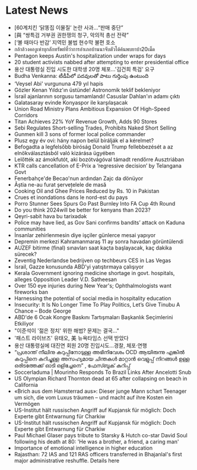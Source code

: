 # Latest News
-  [60계치킨 ‘닭똥집 이물질’ 논란 사과…“판매 중단”
-  [與 “쌍특검 거부권 권한쟁의 청구, 악의적 총선 전략”
-  [‘볼 때마다 반감’ 지역민 불법 현수막 불편 호소
-  กล้าล้วงคองูเห่าบุกลักทรัพย์ที่ว่าการอำเภอบ้านนาจับตัวได้ค้นพบยาบ้า20เม็ด
-  Pentagon keeps Austin's hospitalization under wraps for days
-  20 student activists nabbed after attempting to enter presidential office
-  용산 대통령실 진입 시도한 대학생 20명 체포…'김건희 특검' 요구
-  Budha Venkanna: టీడీపీలో పదవులతో పాటు గుర్తింపు ఉంటుంది
-  ‘Veysel Abi' vurgununa 479 yıl hapis
-  Gözler Kenan Yıldız'ın üstünde! Astronomik teklif bekleniyor
-  İsrail ajanlarının sorgusu tamamlandı! Casuslar Dahlan'ın adamı çıktı
-  Galatasaray evinde Konyaspor ile karşılaşacak
-  Union Road Ministry Plans Ambitious Expansion Of High-Speed Corridors
-  Titan Achieves 22% YoY Revenue Growth, Adds 90 Stores
-  Sebi Regulates Short-selling Trades, Prohibits Naked Short Selling
-  Gunmen kill 3 sons of former local police commander
-  Plusz egy év ovi: hány napon belül bírálják el a kérelmet?
-  Befogadta a legfelsőbb bíróság Donald Trump fellebbezését a az elnökválasztásból való kizárása ügyében
-  Lelőtték az ámokfutót, aki bozótvágóval támadt rendőrre Ausztriában
-  KTR calls cancellation of E-Prix a ‘regressive decision’ by Telangana Govt
-  Fenerbahçe'de Becao'nun ardından Zajc da dönüyor
-  Ăștia ne-au furat șervețelele de masă
-  Cooking Oil and Ghee Prices Reduced by Rs. 10 in Pakistan
-  Crues et inondations dans le nord-est du pays
-  Porro Stunner Sees Spurs Go Past Burnley Into FA Cup 4th Round
-  Do you think 2024will be better for kenyans than 2023?
-  Qeyri-sabit hava bu tarixədək
-  Police may have lied, as Gov Sani confirms bandits’ attack on Kaduna communities
-  İnsanlar zehirlenmesin diye işçiler günlerce mesai yapıyor
-  Depremin merkezi Kahramanmaraş 11 ay sonra havadan görüntülendi
-  AUZEF bitirme (final) sınavları saat kaçta başlayacak, kaç dakika sürecek?
-  Zeventig Nederlandse bedrijven op techbeurs CES in Las Vegas
-  İsrail, Gazze konusunda ABD'yi yatıştırmaya çalışıyor
-  Kerala Government ignoring medicine shortage in govt. hospitals, alleges Opposition Leader V.D. Satheesan
-  Over 150 eye injuries during New Year's; Ophthalmologists want fireworks ban
-  Harnessing the potential of social media in hospitality education
-  Insecurity: It Is No Longer Time To Play Politics, Let’s Give Tinubu A Chance – Bode George
-  ABD'de 6 Ocak Kongre Baskını Tartışmaları Başkanlık Seçimlerini Etkiliyor
-  "이준석이 '젊은 정치' 위한 해법? 문제는 결국…"
-  '패스트 라이브즈' 유태오, 美 뉴욕타임스 선택 받았다
-  용산 대통령실에 대진연 회원 20명 진입시도…경찰, 체포·연행
-  “പ്രശാന്ത് നീലിനു കറുപ്പിനോടുള്ള അഭിനിവേശം OCD ആയിരുന്നു എങ്കിൽ കറുപ്പിനെ കുറിച്ചുള്ള അസഹ്യമായ ചിന്തകൾ മാറ്റാൻ വെളുപ്പ് നിറങ്ങൾ ഉള്ള ഒരിടത്തേക്ക് ഓടി ഒളിച്ചേനെ” , ഫേസ്ബുക് കുറിപ്പ്
-  Soccerladuma | Mourinho Responds To Brazil Links After Ancelotti Snub
-  US Olympian Richard Thornton dead at 65 after collapsing on beach in California
-  «Brich aus dem Hamsterrad aus»: Dieser junge Mann schart Teenager um sich, die vom Luxus träumen ­– und macht auf ihre Kosten ein Vermögen
-  US-Institut hält russischen Angriff auf Kupjansk für möglich: Doch Experte gibt Entwarnung für Charkiw
-  US-Institut hält russischen Angriff auf Kupjansk für möglich: Doch Experte gibt Entwarnung für Charkiw
-  Paul Michael Glaser pays tribute to Starsky & Hutch co-star David Soul following his death at 80: 'He was a brother, a friend, a caring man'
-  Importance of emotional intelligence in higher education
-  Rajasthan: 72 IAS and 121 RAS officers transferred in Bhajanlal's first major administrative reshuffle. Details here
